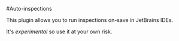 #Auto-inspections

This plugin allows you to run inspections on-save in JetBrains IDEs.

It's _experimental_ so use it at your own risk.
